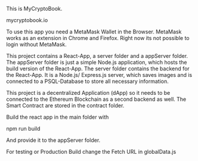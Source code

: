 This is MyCryptoBook. 

mycryptobook.io

To use this app you need a MetaMask Wallet in the Browser. MetaMask works as an extension in Chrome and Firefox. Right now its not possible to login without MetaMask.

This project contains a React-App, a server folder and a appServer folder.
The appServer folder is just a simple Node.js application, which hosts the build version of the React-App.
The server folder contains the backend for the React-App. It is a Node.js/ Express.js server, which saves images and is connected to a PSQL-Database to store all necessary information.

This project is a decentralized Application (dApp) so it needs to be connected to the Ethereum Blockchain as a second backend as well.
The Smart Contract are stored in the contract folder. 



Build the react app in the main folder with 

npm run build

And provide it to the appServer folder.


For testing or Production Build change the Fetch URL in globalData.js

